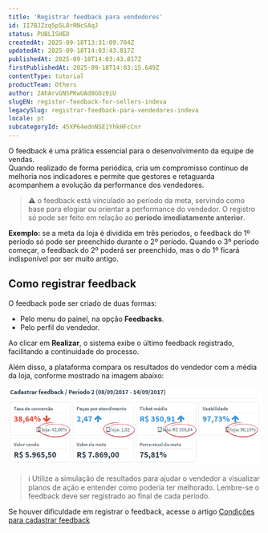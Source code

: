 ```yaml
---
title: 'Registrar feedback para vendedores'
id: II7BJZzq5p5L8rRNcSAqJ
status: PUBLISHED
createdAt: 2025-09-18T13:31:09.704Z
updatedAt: 2025-09-18T14:03:43.817Z
publishedAt: 2025-09-18T14:03:43.817Z
firstPublishedAt: 2025-09-18T14:03:15.649Z
contentType: tutorial
productTeam: Others
author: 2AhArvGNSPKwUAd8GOz0iU
slugEN: register-feedback-for-sellers-indeva
legacySlug: registrar-feedback-para-vendedores-indeva
locale: pt
subcategoryId: 45XP64ednNSE1YhkHFcCnr
---
```


O feedback é uma prática essencial para o desenvolvimento da equipe de vendas.  
Quando realizado de forma periódica, cria um compromisso contínuo de melhoria nos indicadores e permite que gestores e retaguarda acompanhem a evolução da performance dos vendedores.  

> ⚠️ o feedback está vinculado ao período da meta, servindo como base para elogiar ou orientar a performance do vendedor. O registro só pode ser feito em relação ao **período imediatamente anterior**.

**Exemplo:** se a meta da loja é dividida em três períodos, o feedback do 1º período só pode ser preenchido durante o 2º período. Quando o 3º período começar, o feedback do 2º poderá ser preenchido, mas o do 1º ficará indisponível por ser muito antigo.  

## Como registrar feedback

O feedback pode ser criado de duas formas: 

- Pelo menu do painel, na opção **Feedbacks**.  
- Pelo perfil do vendedor.  

Ao clicar em **Realizar**, o sistema exibe o último feedback registrado, facilitando a continuidade do processo. 

Além disso, a plataforma compara os resultados do vendedor com a média da loja, conforme mostrado na imagem abaixo:  

![](https://raw.githubusercontent.com/vtexdocs/help-center-content/refs/heads/main/docs/pt/tutorials/indeva-by-vtex/feedback-do-vendedor/registrar-feedback-para-vendedores-indeva_1.png)

> ℹ️ Utilize a simulação de resultados para ajudar o vendedor a visualizar planos de ação e entender como poderia ter melhorado. Lembre-se o feedback deve ser registrado ao final de cada período.

Se houver dificuldade em registrar o feedback, acesse o artigo [Condições para cadastrar feedback](/pt/tutorial/condicoes-para-cadastrar-feedback-indeva--1orNHBv3djaySvFK2wczRC)  

